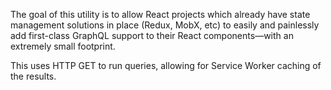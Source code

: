 The goal of this utility is to allow React projects which already have state management solutions in place (Redux, MobX, etc) to easily and painlessly add first-class GraphQL support to their React components—with an extremely small footprint.

This uses HTTP GET to run queries, allowing for Service Worker caching of the results.
